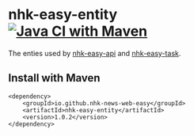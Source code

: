 # nhk-easy-entity [![Java CI with Maven](https://github.com/nhk-news-web-easy/nhk-easy-entity/actions/workflows/build.yml/badge.svg?branch=main)](https://github.com/nhk-news-web-easy/nhk-easy-entity/actions/workflows/build.yml)
The enties used by [nhk-easy-api](https://github.com/nhk-news-web-easy/nhk-easy-api) and [nhk-easy-task](https://github.com/nhk-news-web-easy/nhk-easy-task).

## Install with Maven
```
<dependency>
    <groupId>io.github.nhk-news-web-easy</groupId>
    <artifactId>nhk-easy-entity</artifactId>
    <version>1.0.2</version>
</dependency>
```

